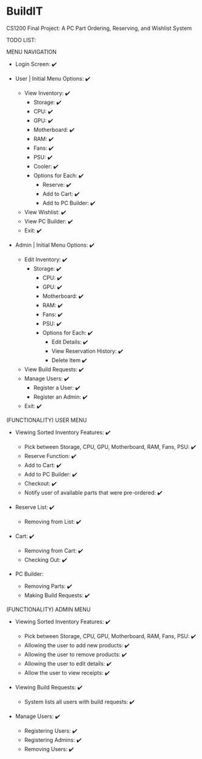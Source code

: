 # BuildIT
CS1200 Final Project: A PC Part Ordering, Reserving, and Wishlist System

TODO LIST:

MENU NAVIGATION

- Login Screen: ✔️
- User | Initial Menu Options: ✔️
    - View Inventory: ✔️
        - Storage: ✔️
        - CPU: ✔️
        - GPU: ✔️
        - Motherboard: ✔️
        - RAM: ✔️
        - Fans: ✔️
        - PSU: ✔️
        - Cooler: ✔️
        - Options for Each: ✔️
            - Reserve: ✔️
            - Add to Cart: ✔️
            - Add to PC Builder: ✔️
    - View Wishlist: ✔️
    - View PC Builder: ✔️
    - Exit: ✔️

- Admin | Initial Menu Options: ✔️
    - Edit Inventory: ✔️
      - Storage: ✔️
        - CPU: ✔️
        - GPU: ✔️
        - Motherboard: ✔️
        - RAM: ✔️
        - Fans: ✔️
        - PSU: ✔️
        - Options for Each: ✔️
           - Edit Details: ✔️
           - View Reservation History: ✔️
           - Delete Item ✔️
    - View Build Requests: ✔️
    - Manage Users: ✔️ 
        - Register a User: ✔️
        - Register an Admin: ✔️
    - Exit: ✔️

(FUNCTIONALITY) USER MENU
- Viewing Sorted Inventory Features:  ✔️
  - Pick between Storage, CPU, GPU, Motherboard, RAM, Fans, PSU: ✔️
  - Reserve Function: ✔️
  - Add to Cart: ✔️
  - Add to PC Builder: ✔️
  - Checkout: ✔️
  - Notify user of available parts that were pre-ordered: ✔️

- Reserve List: ✔️
  - Removing from List: ✔️

- Cart: ✔️
  - Removing from Cart: ✔️
  - Checking Out: ✔️

- PC Builder: 
  - Removing Parts: ✔️
  - Making Build Requests: ✔️

(FUNCTIONALITY) ADMIN MENU
- Viewing Sorted Inventory Features: ✔️
  - Pick between Storage, CPU, GPU, Motherboard, RAM, Fans, PSU: ✔️
  - Allowing the user to add new products: ✔️
  - Allowing the user to remove products: ✔️
  - Allowing the user to edit details: ✔️
  - Allow the user to view receipts: ✔️

- Viewing Build Requests: ✔️
  - System lists all users with build requests: ✔️

- Manage Users: ✔️
  - Registering Users: ✔️ 
  - Registering Admins: ✔️
  - Removing Users: ✔️
